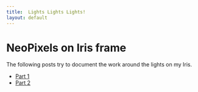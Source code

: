 ```yaml
---
title:  Lights Lights Lights!
layout: default
---
```


# NeoPixels on Iris frame

The following posts try to document the work around the lights on my Iris.

* [Part 1]({{site.url}}/2014/06/14/Avionics-Plate-Part-1/)
* [Part 2]({{site.url}}/2014/06/24/Avionics-Plate-Part-2/)